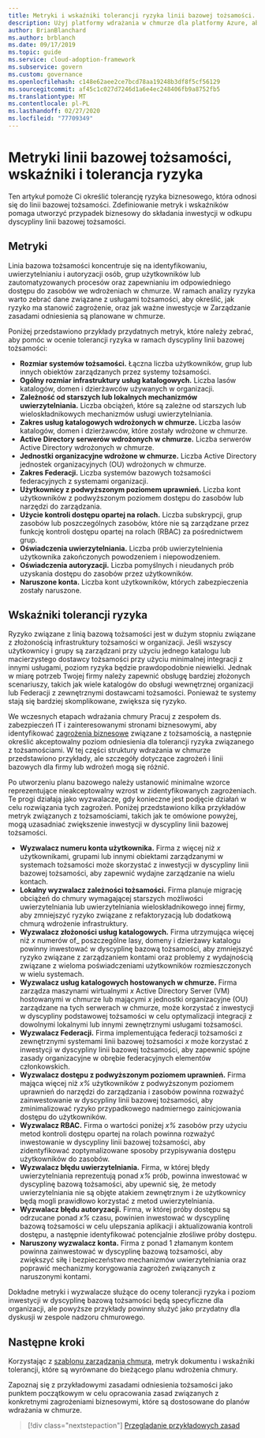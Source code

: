 ```yaml
---
title: Metryki i wskaźniki tolerancji ryzyka linii bazowej tożsamości.
description: Użyj platformy wdrażania w chmurze dla platformy Azure, aby dowiedzieć się, jak określić tolerancję ryzyka biznesowego związanego z linią bazową tożsamości.
author: BrianBlanchard
ms.author: brblanch
ms.date: 09/17/2019
ms.topic: guide
ms.service: cloud-adoption-framework
ms.subservice: govern
ms.custom: governance
ms.openlocfilehash: c148e62aee2ce7bcd78aa19248b3df8f5cf56129
ms.sourcegitcommit: af45c1c027d7246d1a6e4ec248406fb9a8752fb5
ms.translationtype: MT
ms.contentlocale: pl-PL
ms.lasthandoff: 02/27/2020
ms.locfileid: "77709349"
---
```

# <a name="identity-baseline-metrics-indicators-and-risk-tolerance"></a>Metryki linii bazowej tożsamości, wskaźniki i tolerancja ryzyka

Ten artykuł pomoże Ci określić tolerancję ryzyka biznesowego, która odnosi się do linii bazowej tożsamości. Zdefiniowanie metryk i wskaźników pomaga utworzyć przypadek biznesowy do składania inwestycji w odkupu dyscypliny linii bazowej tożsamości.

## <a name="metrics"></a>Metryki

Linia bazowa tożsamości koncentruje się na identyfikowaniu, uwierzytelnianiu i autoryzacji osób, grup użytkowników lub zautomatyzowanych procesów oraz zapewnianiu im odpowiedniego dostępu do zasobów we wdrożeniach w chmurze. W ramach analizy ryzyka warto zebrać dane związane z usługami tożsamości, aby określić, jak ryzyko ma stanowić zagrożenie, oraz jak ważne inwestycje w Zarządzanie zasadami odniesienia są planowane w chmurze.

Poniżej przedstawiono przykłady przydatnych metryk, które należy zebrać, aby pomóc w ocenie tolerancji ryzyka w ramach dyscypliny linii bazowej tożsamości:

- **Rozmiar systemów tożsamości.** Łączna liczba użytkowników, grup lub innych obiektów zarządzanych przez systemy tożsamości.
- **Ogólny rozmiar infrastruktury usług katalogowych.** Liczba lasów katalogów, domen i dzierżawców używanych w organizacji.
- **Zależność od starszych lub lokalnych mechanizmów uwierzytelniania.** Liczba obciążeń, które są zależne od starszych lub wieloskładnikowych mechanizmów usługi uwierzytelniania.
- **Zakres usług katalogowych wdrożonych w chmurze.** Liczba lasów katalogów, domen i dzierżawców, które zostały wdrożone w chmurze.
- **Active Directory serwerów wdrożonych w chmurze.** Liczba serwerów Active Directory wdrożonych w chmurze.
- **Jednostki organizacyjne wdrożone w chmurze.** Liczba Active Directory jednostek organizacyjnych (OU) wdrożonych w chmurze.
- **Zakres Federacji.** Liczba systemów bazowych tożsamości federacyjnych z systemami organizacji.
- **Użytkownicy z podwyższonym poziomem uprawnień.** Liczba kont użytkowników z podwyższonym poziomem dostępu do zasobów lub narzędzi do zarządzania.
- **Użycie kontroli dostępu opartej na rolach.** Liczba subskrypcji, grup zasobów lub poszczególnych zasobów, które nie są zarządzane przez funkcję kontroli dostępu opartej na rolach (RBAC) za pośrednictwem grup.
- **Oświadczenia uwierzytelniania.** Liczba prób uwierzytelnienia użytkownika zakończonych powodzeniem i niepowodzeniem.
- **Oświadczenia autoryzacji.** Liczba pomyślnych i nieudanych prób uzyskania dostępu do zasobów przez użytkowników.
- **Naruszone konta.** Liczba kont użytkowników, których zabezpieczenia zostały naruszone.

## <a name="risk-tolerance-indicators"></a>Wskaźniki tolerancji ryzyka

Ryzyko związane z linią bazową tożsamości jest w dużym stopniu związane z złożonością infrastruktury tożsamości w organizacji. Jeśli wszyscy użytkownicy i grupy są zarządzani przy użyciu jednego katalogu lub macierzystego dostawcy tożsamości przy użyciu minimalnej integracji z innymi usługami, poziom ryzyka będzie prawdopodobnie niewielki. Jednak w miarę potrzeb Twojej firmy należy zapewnić obsługę bardziej złożonych scenariuszy, takich jak wiele katalogów do obsługi wewnętrznej organizacji lub Federacji z zewnętrznymi dostawcami tożsamości. Ponieważ te systemy stają się bardziej skomplikowane, zwiększa się ryzyko.

We wczesnych etapach wdrażania chmury Pracuj z zespołem ds. zabezpieczeń IT i zainteresowanymi stronami biznesowymi, aby identyfikować [zagrożenia biznesowe](./business-risks.md) związane z tożsamością, a następnie określić akceptowalny poziom odniesienia dla tolerancji ryzyka związanego z tożsamościami. W tej części struktury wdrażania w chmurze przedstawiono przykłady, ale szczegóły dotyczące zagrożeń i linii bazowych dla firmy lub wdrożeń mogą się różnić.

Po utworzeniu planu bazowego należy ustanowić minimalne wzorce reprezentujące nieakceptowalny wzrost w zidentyfikowanych zagrożeniach. Te progi działają jako wyzwalacze, gdy konieczne jest podjęcie działań w celu rozwiązania tych zagrożeń. Poniżej przedstawiono kilka przykładów metryk związanych z tożsamościami, takich jak te omówione powyżej, mogą uzasadniać zwiększenie inwestycji w dyscypliny linii bazowej tożsamości.

- **Wyzwalacz numeru konta użytkownika.** Firma z więcej niż _x_ użytkownikami, grupami lub innymi obiektami zarządzanymi w systemach tożsamości może skorzystać z inwestycji w dyscypliny linii bazowej tożsamości, aby zapewnić wydajne zarządzanie na wielu kontach.
- **Lokalny wyzwalacz zależności tożsamości.** Firma planuje migrację obciążeń do chmury wymagającej starszych możliwości uwierzytelniania lub uwierzytelniania wieloskładnikowego innej firmy, aby zmniejszyć ryzyko związane z refaktoryzacją lub dodatkową chmurą wdrożenie infrastruktury.
- **Wyzwalacz złożoności usług katalogowych.** Firma utrzymująca więcej niż _x_ numerów of_ poszczególne lasy, domeny i dzierżawy katalogu powinny inwestować w dyscyplinę bazową tożsamości, aby zmniejszyć ryzyko związane z zarządzaniem kontami oraz problemy z wydajnością związane z wieloma poświadczeniami użytkowników rozmieszczonych w wielu systemach.
- **Wyzwalacz usług katalogowych hostowanych w chmurze.** Firma zarządza maszynami wirtualnymi _x_ Active Directory Server (VM) hostowanymi w chmurze lub mającymi _x_ jednostki organizacyjne (OU) zarządzane na tych serwerach w chmurze, może korzystać z inwestycji w dyscypliny podstawowej tożsamości w celu optymalizacji integracji z dowolnymi lokalnymi lub innymi zewnętrznymi usługami tożsamości.
- **Wyzwalacz Federacji.** Firma implementująca federacji tożsamości z zewnętrznymi systemami linii bazowej tożsamości _x_ może korzystać z inwestycji w dyscypliny linii bazowej tożsamości, aby zapewnić spójne zasady organizacyjne w obrębie federacyjnych elementów członkowskich.
- **Wyzwalacz dostępu z podwyższonym poziomem uprawnień.** Firma mająca więcej niż _x%_ użytkowników z podwyższonym poziomem uprawnień do narzędzi do zarządzania i zasobów powinna rozważyć zainwestowanie w dyscypliny linii bazowej tożsamości, aby zminimalizować ryzyko przypadkowego nadmiernego zainicjowania dostępu do użytkowników.
- **Wyzwalacz RBAC.** Firma o wartości poniżej _x%_ zasobów przy użyciu metod kontroli dostępu opartej na rolach powinna rozważyć inwestowanie w dyscypliny linii bazowej tożsamości, aby zidentyfikować zoptymalizowane sposoby przypisywania dostępu użytkowników do zasobów.
- **Wyzwalacz błędu uwierzytelniania.** Firma, w której błędy uwierzytelniania reprezentują ponad _x%_ prób, powinna inwestować w dyscyplinę bazową tożsamości, aby upewnić się, że metody uwierzytelniania nie są objęte atakiem zewnętrznym i że użytkownicy będą mogli prawidłowo korzystać z metod uwierzytelniania.
- **Wyzwalacz błędu autoryzacji.** Firma, w której próby dostępu są odrzucane ponad _x%_ czasu, powinien inwestować w dyscyplinę bazową tożsamości w celu ulepszania aplikacji i aktualizowania kontroli dostępu, a następnie identyfikować potencjalnie złośliwe próby dostępu.
- **Naruszony wyzwalacz konta.** Firma z ponad 1 złamanym kontem powinna zainwestować w dyscyplinę bazową tożsamości, aby zwiększyć siłę i bezpieczeństwo mechanizmów uwierzytelniania oraz poprawić mechanizmy korygowania zagrożeń związanych z naruszonymi kontami.

Dokładne metryki i wyzwalacze służące do oceny tolerancji ryzyka i poziom inwestycji w dyscyplinę bazową tożsamości będą specyficzne dla organizacji, ale powyższe przykłady powinny służyć jako przydatny dla dyskusji w zespole nadzoru chmurowego.

## <a name="next-steps"></a>Następne kroki

Korzystając z [szablonu zarządzania chmurą](./template.md), metryk dokumentu i wskaźniki tolerancji, które są wyrównane do bieżącego planu wdrożenia chmury.

Zapoznaj się z przykładowymi zasadami odniesienia tożsamości jako punktem początkowym w celu opracowania zasad związanych z konkretnymi zagrożeniami biznesowymi, które są dostosowane do planów wdrażania w chmurze.

> [!div class="nextstepaction"]
> [Przeglądanie przykładowych zasad](./policy-statements.md)
